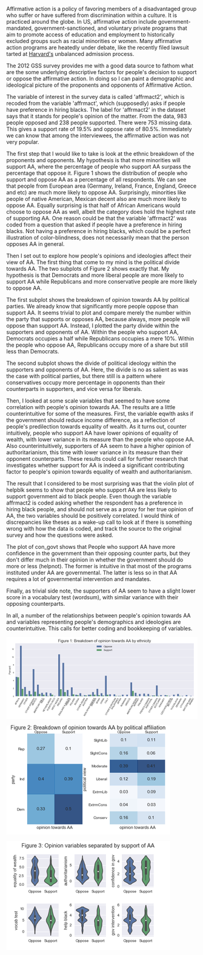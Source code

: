 Affirmative action is a policy of favoring members of a disadvantaged group who suffer or have suffered from discrimination within a culture. It is practiced around the globe. In US, affirmative action include government-mandated, government-sanctioned, and voluntary private programs that aim to promote access of education and employment to historically excluded groups such as racial minorities or women. Many affirmative action programs are heatedly under debate, like the recently filed lawsuit tarted at [Harvard's](http://www.cnn.com/2017/08/05/politics/affirmative-action-harvard-justice-department/index.html) unbalanced admission process.  

The 2012 GSS survey provides me with a good data source to fathom what are the some underlying descriptive factors for people's decision to support or oppose the affirmative action. In doing so I can paint a demographic and ideological picture of the proponents and opponents of Affirmative Action.  

The variable of interest in the survey data is called 'affrmact2', which is recoded from the variable 'affrmact', which (supposedly) asks if people have preference in hiring blacks. The label for 'affrmact2' in the dataset says that it stands for people's opinion of the matter. From the data, 983 people opposed and 238 people supported. There were 753 missing data. This gives a support rate of 19.5% and oppose rate of 80.5%. Immediately we can know that among the interviewees, the affirmative action was not very popular. 

The first step that I would like to take is look at the ethnic breakdown of the proponents and opponents. My hypothesis is that more minorities will support AA, where the percentage of people who support AA surpass the percentage that oppose it. Figure 1 shows the distribution of people who support and oppose AA as a percentage of all respondents. We can see that people from European area (Germany, Ireland, France, England, Greece and etc) are much more likely to oppose AA. Surprisingly, minorities like people of native American, Mexican decent also are much more likely to oppose AA. Equally surprising is that half of African Americans would choose to oppose AA as well, albeit the category does hold the highest rate of supporting AA. One reason could be that the variable 'affrmact2' was coded from a question that asked if people have a preference in hiring blacks. Not having a preference in hiring blacks, which could be a perfect illustration of color-blindness, does not necessarily mean that the person opposes AA in general. 

Then I set out to explore how people's opinions and ideologies affect their view of AA. The first thing that come to my mind is the political divide towards AA. The two subplots of  Figure 2 shows exactly that. My hypothesis is that Democrats and more liberal people are more likely to support AA while Republicans and more conservative people are more likely to oppose AA. 

The first subplot shows the breakdown of opinion towards AA by political parties. We already know that significantly more people oppose than support AA. It seems trivial to plot and compare merely the number within the party that supports or opposes AA, because always, more people will oppose than support AA. Instead, I plotted the party divide within the supporters and opponents of AA. Within the people who support AA, Democrats occupies a half while Republicans occupies a mere 10%. Within the people who oppose AA, Republicans occupy more of a share but still less than Democrats. 

The second subplot shows the divide of political ideology within the supporters and opponents of AA. Here, the divide is no as salient as was the case with political parties, but there still is a pattern where conservatives occupy more percentage in opponents than their counterparts in supporters, and vice versa for liberals.


Then, I looked at some scale variables that seemed to have some correlation with people's opinion towards AA. The results are a little counterintuitive for some of the measures. 
First, the variable eqwlth asks if the government should reduce income difference, as a reflection of people's predilection towards equality of wealth. As it turns out, counter intuitively, people who support AA have lower opinions of equality of wealth, with lower variance in its measure than the people who oppose AA. Also counterintuitively, supporters of AA seem to have a higher opinion of authoritarianism, this time with lower variance in its measure than their opponent counterparts. These results could call for further research that investigates whether support for AA is indeed a significant contributing factor to people's opinion towards equality of wealth and authoritarianism.

The result that I considered to be most surprising was that the violin plot of helpblk seems to show that people who support AA are less likely to support government aid to black people. Even though the variable affrmact2 is coded asking whether the respondent has a preference in hiring black people, and should not serve as a proxy for her true opinion of AA, the two variables should be positively correlated. I would think of discrepancies like theses as a wake-up call to look at if there is something wrong with how the data is coded, and track the source to the original survey and how the questions were asked.

The plot of con_govt shows that People who support AA have more confidence in the government than their opposing counter parts, but they don't differ much in their opinion in whether the government should do more or less (helpnot). The former is intuitive in that most of the programs instituted under AA are governmental. The latter is less so in that AA requires a lot of governmental intervention and mandates. 

Finally, as trivial side note, the supporters of AA seem to have a slight lower score in a vocabulary test (wordsum), with similar variance with their opposing counterparts. 

In all, a number of the relationships between people's opinion towards AA and variables representing people's demographics and ideologies are counterintuitive. This calls for better coding and bookkeeping of variables. 


![Please refer to fig1.png](fig1.png) 


![Please refer to fig2.png](fig2.png) 


![Please refer to fig3.png](fig3.png) 
